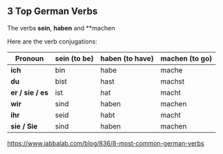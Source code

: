 ## 3 Top German Verbs

The verbs **sein**, **haben** and **machen

Here are the verb conjugations:

| Pronoun           | sein (to be) | haben (to have) | machen (to go) |
| ----------------- | ------------ | --------------- | -------------- |
| **ich**           | bin          | habe            | mache          |
| **du**            | bist         | hast            | machst         |
| **er / sie / es** | ist          | hat             | macht          |
| **wir**           | sind         | haben           | machen         |
| **ihr**           | seid         | habt            | macht          |
| **sie / Sie**     | sind         | haben           | machen         |

https://www.jabbalab.com/blog/836/8-most-common-german-verbs